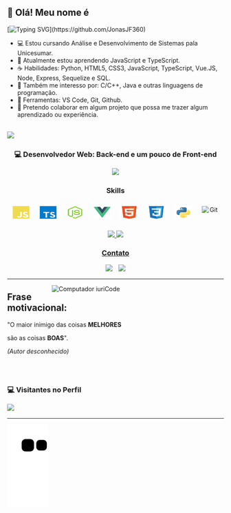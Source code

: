  ## 👋 Olá! Meu nome é
[![Typing SVG](https://readme-typing-svg.herokuapp.com?color=%FF6F9C&lines=Jonas+de+Jesus+Ferreira.)](https://github.com/JonasJF360)

- 💻 Estou cursando Análise e Desenvolvimento de Sistemas pala Unicesumar.
- 🌱 Atualmente estou aprendendo JavaScript e TypeScript.
- ☕ Habilidades: Python, HTML5, CSS3, JavaScript, TypeScript, Vue.JS, Node, Express, Sequelize e SQL.
- 👀 Também me interesso por: C/C++, Java e outras linguagens de programação.
- 💼 Ferramentas: VS Code, Git, Github.
- 💞️ Pretendo colaborar em algum projeto que possa me trazer algum aprendizado ou experiência.
<br><br>

<img src="https://user-images.githubusercontent.com/70382532/138322189-2db8df52-9dcb-40a0-88a8-c365466bd33d.gif" widht="100%"/>


### <p align="center">💻 Desenvolvedor Web: Back-end e um pouco de Front-end</p>

<div align="center">
  <a href="https://jonasjf360.github.io/landing_page/" target="_blank"><img src="https://img.shields.io/badge/Portifólio-Landing%20Page-blueviolet?style=for-the-badge"></a>
</div>

### <p align="center">Skills</p>

<div style="display: flex; justify-content: space-around; flex-wrap: wrap;" align="center">
    <img alt="Js" style="height: 30px; width:40px; padding: 10px;" src="https://raw.githubusercontent.com/devicons/devicon/master/icons/javascript/javascript-plain.svg">
    <img alt="Ts" style="height: 30px; width:40px; padding: 10px;" src="https://raw.githubusercontent.com/devicons/devicon/master/icons/typescript/typescript-plain.svg">
    <img alt="NodeJS" style="height: 30px; width:40px; padding: 10px;" src="https://raw.githubusercontent.com/devicons/devicon/master/icons/nodejs/nodejs-plain.svg">
    <img alt="VueJS" style="height: 30px; width:40px; padding: 10px;" src="https://raw.githubusercontent.com/devicons/devicon/master/icons/vuejs/vuejs-original.svg">
    <img alt="HTML" style="height: 30px; width:40px; padding: 10px;" src="https://raw.githubusercontent.com/devicons/devicon/master/icons/html5/html5-original.svg">
    <img alt="CSS" style="height: 30px; width:40px; padding: 10px;" src="https://raw.githubusercontent.com/devicons/devicon/master/icons/css3/css3-original.svg">
    <img alt="Python" style="height: 30px; width:40px; padding: 10px;" src="https://raw.githubusercontent.com/devicons/devicon/master/icons/python/python-original.svg">
     <img alt="Git" style="height: 30px; width:40px; padding: 10px;" src="https://cdn.jsdelivr.net/gh/devicons/devicon/icons/git/git-original.svg" />
</div><br>

<div align="center">
    <a href="https://github.com/jonasjf360">
    <img height="140em" src="https://github-readme-stats.vercel.app/api?username=JonasJF360&show_icons=true&theme=dracula&include_all_commits=true&count_private=true"/>
    <img height="140em" src="https://github-readme-stats.vercel.app/api/top-langs/?username=JonasJF360&layout=compact&langs_count=7&theme=dracula"/>
</div>

### <p align="center">Contato</p>
<div align="center">
    <a  style="margin: 5px;" href = "mailto:jonasjf360@gmail.com"><img src="https://img.shields.io/badge/Gmail-D14836?style=for-the-badge&logo=gmail&logoColor=white" target="_blank"></a>
    <a style="margin: 5px;" href="https://www.linkedin.com/in/jonasjf" target="_blank"><img src="https://img.shields.io/badge/-LinkedIn-%230077B5?style=for-the-badge&logo=linkedin&logoColor=white" target="_blank"></a>
</div>    

  
 
<hr/>
<img src= "https://raw.githubusercontent.com/MicaelliMedeiros/micaellimedeiros/master/image/computer-illustration.png"  style="min-width:400px; max-width:400px; width:400px;" align="right" alt="Computador iuriCode">   
	
<h2>Frase motivacional:</h2>

"O maior inimigo das coisas **MELHORES**

são as coisas **BOAS**".

_(Autor desconhecido)_

<br><br>
### 💻 Visitantes no Perfil
<img src="https://profile-counter.glitch.me/jonasjf360/count.svg" >

<hr/>

  ![Snake animation](https://github.com/rafaballerini/rafaballerini/blob/output/github-contribution-grid-snake.svg)
